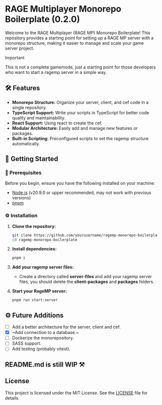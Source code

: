 # RAGE Multiplayer Monorepo Boilerplate (0.2.0)

Welcome to the RAGE Multiplayer (RAGE MP) Monorepo Boilerplate! This repository provides a starting point for setting up a RAGE MP server with a monorepo structure, making it easier to manage and scale your game server project.

> [!IMPORTANT]  
> This is not a complete gamemode, just a starting point for those developers who want to start a ragemp server in a simple way.

## 🛠️ Features

- **Monorepo Structure:** Organize your server, client, and cef code in a single repository.
- **TypeScript Support:** Write your scripts in TypeScript for better code quality and maintainability.
- **React Support:** Using react to create the cef.
- **Modular Architecture:** Easily add and manage new features or packages.
- **Built-in Scripting:** Preconfigured scripts to set the ragemp structure automatically.

## 🚀 Getting Started

### 🚨 Prerequisites

Before you begin, ensure you have the following installed on your machine:

- [Node.js](https://nodejs.org/) (v20.9.0 or upper recommended, may not work with previous versions)
- [pnpm](https://pnpm.io/es/)

### ⚙️ Installation

1. **Clone the repository:**

   ```sh
   git clone https://github.com/yourusername/ragemp-monorepo-boilerplate.git
   cd ragemp-monorepo-boilerplate
   ```

2. **Install dependencies:**

   ```sh
   pnpm i
   ```

3. **Add your ragemp server files:**

   - Create a directory called **server-files** and add your ragemp server files, you should delete the **client-packages** and **packages** folders.

4. **Start your RageMP server:**

   ```sh
   pnpm run start:server
   ```

## ⚙️ Future Additions

- [ ] Add a better architecture for the server, client and cef.
- [x] ~Add connection to a database.~
- [ ] Dockerize the monorepository.
- [ ] SASS support.
- [ ] Add testing (probably vitest).

## **README.md is still WIP ⚒️**

## License

This project is licensed under the MIT License. See the [LICENSE](LICENSE) file for details.
